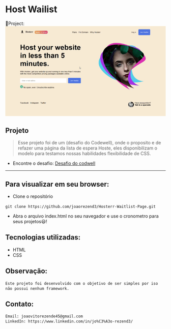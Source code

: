 # Host  Wailist

📸Project:
![iffod](https://github.com/joaorezend3/Hosterr-Waitlist-Page/blob/master/Assets/imgs/Hosterr-gif.gif)

## Projeto

> Esse projeto foi de um (desafio do Codewell), onde o proposito e de refazer uma página da lista de espera Hoste, eles disponibilizam o modelo para testamos nossas habilidades flexibilidade de CSS.
- Encontre o desafio: [Desafio do codwell](https://www.codewell.cc/challenges/hosterr-waitlist-page--60b3ea4c0cc72310b5a2494d)

---
## Para visualizar em seu browser:

- Clone o repositório

`git clone https://github.com/joaorezend3/Hosterr-Waitlist-Page.git` <br>

- Abra o arquivo index.html no seu navegador e use o cronometro para seus projetos😃!

## Tecnologias utilizadas:

- HTML
- CSS

## Observação:
    Este projeto foi desenvolvido com o objetivo de ser simples por iso não possui nenhum framework.

## Contato:
    Email: joaovitorezende45@gmail.com
    LinkedIn: https://www.linkedin.com/in/jo%C3%A3o-rezend3/
